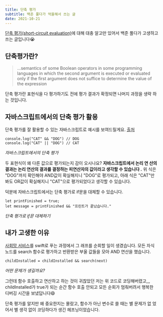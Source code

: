 ```yaml
---
title: 단축 평가
subtitle: 백준 풀다가 억울해서 쓰는 글
date: 2021-10-21
---
```


[단축 평가(short-circuit evaluation)](https://en.wikipedia.org/wiki/Short-circuit_evaluation)에
대해 대충 알고만 있어서 백준 풀다가 고생하고 쓰는 글입니다😭

## 단축평가란?

> ...semantics of some Boolean operators in some programming languages in which
> the second argument is executed or evaluated only if the first argument does
> not suffice to determine the value of the expression

단축 평가란 표현식을 다 평가하기도 전에 평가 결과가 확정되면 나머지 과정을 생략
하는 것입니다.

## 자바스크립트에서의 단축 평가 활용

단축 평가를 잘 활용할 수 있는 자바스크립트로 예시를 보여드릴게요.
[출처](http://www.yes24.com/Product/Goods/92742567)

```{class="language-javascript"}
console.log("CAT" && "DOG") // DOG
console.log("CAT" || "DOG") // CAT
```

_자바스크립트에서의 단축 평가_

두 표현식이 왜 다른 값으로 평가되는지 감이 오시나요? **자바스크립트에서 논리 연
산의 결과는 논리 연산의 결과를 결정하는 피연산자의 값이라고 생각할 수 있습니다
.** 위 식은 "DOG"까지 확인해야 AND값이 확실해지니 "DOG"로 평가되고, 아래 식은
"CAT"만 봐도 OR값이 확실해지니 "CAT"으로 평가되었다고 생각할 수 있습니다.

덕분에 자바스크립트에서는 단축 평가로 if문을 대체할 수 있습니다.

```{class="language-javascript"}
let printFinished = true;
let message = printFinished && "프린트가 끝났습니다."
```

_단축 평가로 if문 대체하기_

## 내가 고생한 이유

[사회망 서비스](https://www.acmicpc.net/problem/2533)를 swift로 푸는 과정에서 그
래프를 순회할 일이 생겼습니다. 모든 자식 노드를 search 함수로 평가하고 반환받은
부울 값들을 모아 AND 연산을 했습니다.

```{class="language-swift"}
childInstalled = childInstalled && search(next)
```

_어떤 문제가 생길까요?_

그런데 함수 호출하고 연산하고 하는 것이 귀찮았던 저는 위 코드로 코딩해버렸고,,,
childInstalled가 true가 되는 순간 함수 호출 안되고 모든 순회가 멈춰버려서 행복한
디버깅 시간을 보냈답니다😄

단축 평가를 알지만 왜 중요한지는 몰랐고, 함수가 아닌 변수로 쓸 때는 별 문제가 없
었어서 별 생각 없이 코딩하다가 생긴 헤프닝이었습니다.
